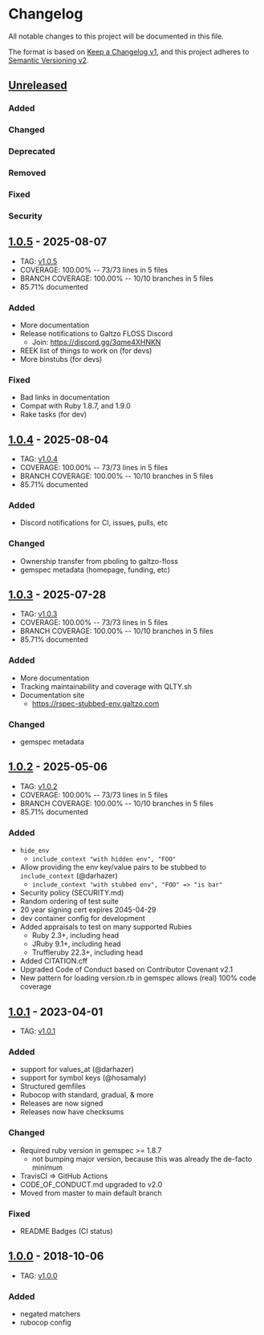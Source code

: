 # Changelog
All notable changes to this project will be documented in this file.

The format is based on [Keep a Changelog v1](https://keepachangelog.com/en/1.0.0/),
and this project adheres to [Semantic Versioning v2](https://semver.org/spec/v2.0.0.html).

## [Unreleased]
### Added
### Changed
### Deprecated
### Removed
### Fixed
### Security

## [1.0.5] - 2025-08-07
- TAG: [v1.0.5][1.0.5t]
- COVERAGE: 100.00% -- 73/73 lines in 5 files
- BRANCH COVERAGE: 100.00% -- 10/10 branches in 5 files
- 85.71% documented
### Added
- More documentation
- Release notifications to Galtzo FLOSS Discord
  - Join: https://discord.gg/3qme4XHNKN
- REEK list of things to work on (for devs)
- More binstubs (for devs)
### Fixed
- Bad links in documentation
- Compat with Ruby 1.8.7, and 1.9.0
- Rake tasks (for dev)

## [1.0.4] - 2025-08-04
- TAG: [v1.0.4][1.0.4t]
- COVERAGE: 100.00% -- 73/73 lines in 5 files
- BRANCH COVERAGE: 100.00% -- 10/10 branches in 5 files
- 85.71% documented
### Added
- Discord notifications for CI, issues, pulls, etc
### Changed
- Ownership transfer from pboling to galtzo-floss
- gemspec metadata (homepage, funding, etc)

## [1.0.3] - 2025-07-28
- TAG: [v1.0.3][1.0.3t]
- COVERAGE: 100.00% -- 73/73 lines in 5 files
- BRANCH COVERAGE: 100.00% -- 10/10 branches in 5 files
- 85.71% documented
### Added
- More documentation
- Tracking maintainability and coverage with QLTY.sh
- Documentation site
  - https://rspec-stubbed-env.galtzo.com
### Changed
- gemspec metadata

## [1.0.2] - 2025-05-06
- TAG: [v1.0.2][1.0.2t]
- COVERAGE: 100.00% -- 73/73 lines in 5 files
- BRANCH COVERAGE: 100.00% -- 10/10 branches in 5 files
- 85.71% documented
### Added
- `hide_env`
  - `include_context "with hidden env", "FOO"`
- Allow providing the env key/value pairs to be stubbed to `include_context` (@darhazer)
  - `include_context "with stubbed env", "FOO" => "is bar"`
- Security policy (SECURITY.md)
- Random ordering of test suite
- 20 year signing cert expires 2045-04-29
- dev container config for development
- Added appraisals to test on many supported Rubies
  - Ruby 2.3+, including head
  - JRuby 9.1+, including head
  - Truffleruby 22.3+, including head
- Added CITATION.cff
- Upgraded Code of Conduct based on Contributor Covenant v2.1
- New pattern for loading version.rb in gemspec allows (real) 100% code coverage

## [1.0.1] - 2023-04-01
- TAG: [v1.0.1][1.0.1t]
### Added
- support for values_at (@darhazer)
- support for symbol keys (@hosamaly)
- Structured gemfiles
- Rubocop with standard, gradual, & more
- Releases are now signed
- Releases now have checksums
### Changed
- Required ruby version in gemspec >= 1.8.7
  - not bumping major version, because this was already the de-facto minimum
- TravisCI => GitHub Actions
- CODE_OF_CONDUCT.md upgraded to v2.0
- Moved from master to main default branch
### Fixed
- README Badges (CI status)

## [1.0.0] - 2018-10-06
- TAG: [v1.0.0][1.0.0t]
### Added
- negated matchers
- rubocop config

<!-- Contributors (alphabetically) -->
[@darhazer]: https://github.com/darhazer
[@hosamaly]: https://github.com/hosamaly

[Unreleased]: https://gitlab.com/galtzo-floss/rspec-stubbed_env/-/compare/v1.0.5...main
[1.0.5]: https://gitlab.com/galtzo-floss/rspec-stubbed_env/-/compare/v1.0.5...v1.0.5
[1.0.5t]: https://gitlab.com/galtzo-floss/rspec-stubbed_env/-/tags/v1.0.5
[1.0.4]: https://gitlab.com/galtzo-floss/rspec-stubbed_env/-/compare/v1.0.3...v1.0.4
[1.0.4t]: https://gitlab.com/galtzo-floss/rspec-stubbed_env/-/tags/v1.0.4
[1.0.3]: https://gitlab.com/galtzo-floss/rspec-stubbed_env/-/compare/v1.0.2...v1.0.3
[1.0.3t]: https://gitlab.com/galtzo-floss/rspec-stubbed_env/-/tags/v1.0.3
[1.0.2]: https://gitlab.com/galtzo-floss/rspec-stubbed_env/-/compare/v1.0.1...v1.0.2
[1.0.2t]: https://gitlab.com/galtzo-floss/rspec-stubbed_env/-/tags/v1.0.2
[1.0.1]: https://gitlab.com/galtzo-floss/rspec-stubbed_env/-/compare/v1.0.0...v1.0.1
[1.0.1t]: https://gitlab.com/galtzo-floss/rspec-stubbed_env/-/tags/v1.0.1
[1.0.0]: https://gitlab.com/galtzo-floss/rspec-stubbed_env/-/compare/a3055964517c159bf214712940982034b75264be...v1.0.0
[1.0.0t]: https://gitlab.com/galtzo-floss/rspec-stubbed_env/-/tags/v1.0.0
